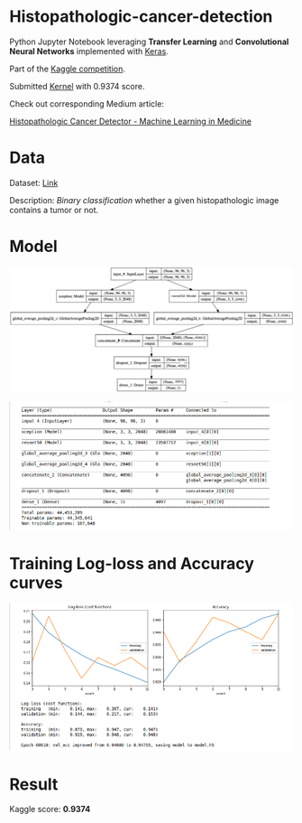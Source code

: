 # Histopathologic-cancer-detection
Python Jupyter Notebook leveraging **Transfer Learning** and **Convolutional Neural Networks** implemented with [Keras](https://keras.io/).

Part of the [Kaggle competition](https://www.kaggle.com/).

Submitted [Kernel](https://www.kaggle.com/c/histopathologic-cancer-detection/submissions) with 0.9374 score.

Check out corresponding Medium article:

[Histopathologic Cancer Detector - Machine Learning in Medicine](https://towardsdatascience.com/histopathologic-cancer-detector-finding-cancer-cells-with-machine-learning-b77ce1ee9b0a)


# Data


Dataset: [Link](https://www.kaggle.com/c/histopathologic-cancer-detection/data)

Description: *Binary classification* whether a given histopathologic image contains a tumor or not.


# Model


![alt text](https://github.com/kulgarima/Histopathologic-cancer-detection/blob/master/model.jpg)


![alt text](https://github.com/kulgarima/Histopathologic-cancer-detection/blob/master/model.png)


# Training Log-loss and Accuracy curves

![alt text](https://github.com/kulgarima/Histopathologic-cancer-detection/blob/master/training.png)


# Result

Kaggle score: **0.9374**
